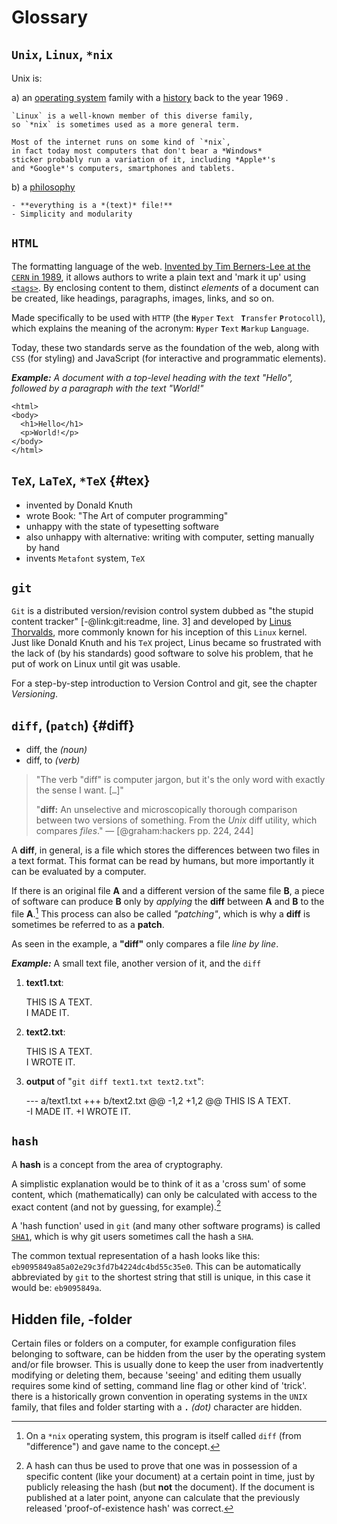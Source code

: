 # Glossary

## `Unix`, `Linux`, `*nix`

Unix is:

a) an [operating system][os] family with a [history] back to the year 1969 .

    `Linux` is a well-known member of this diverse family, 
    so `*nix` is sometimes used as a more general term.
    
    Most of the internet runs on some kind of `*nix`, 
    in fact today most computers that don't bear a *Windows* 
    sticker probably run a variation of it, including *Apple*'s 
    and *Google*'s computers, smartphones and tablets.

[os]: https://en.wikipedia.org/wiki/Operating_system
[history]: https://en.wikipedia.org/wiki/Unix

b) a [philosophy](https://en.wikipedia.org/wiki/Unix_philosophy)

    - **everything is a *(text)* file!**
    - Simplicity and modularity


## `HTML`

The formatting language of the web.
[Invented by Tim Berners-Lee at the `CERN` in 1989](http://www.w3.org/History/1989/proposal.html), 
it allows authors to write a plain text and 'mark it up' using [`<tags>`](http://www.w3.org/History/19921103-hypertext/hypertext/WWW/MarkUp/Tags.html). 
By enclosing content to them, distinct *elements* of a document can be created, like headings, paragraphs, images, links, and so on.
  
Made specifically to be used with `HTTP` (the **`H`**`yper` **`T`**`ext ` **`T`**`ransfer` **`P`**`rotocoll`), which explains the meaning of the acronym: **`H`**`yper` **`T`**`ext` **`M`**`arkup` **`L`**`anguage`.

Today, these two standards serve as the foundation of the web, along with `CSS` (for styling) and JavaScript (for interactive and programmatic elements).

***Example:** 
A document with a top-level heading with the text "Hello", followed by a paragraph with the text "World!"*

```
<html>
<body>
  <h1>Hello</h1>
  <p>World!</p>
</body>
</html>
```


## `TeX`, `LaTeX`, `*TeX` {#tex}

- invented by Donald Knuth
- wrote Book: "The Art of computer programming"
- unhappy with the state of typesetting software
- also unhappy with alternative: writing with computer, setting manually by hand
- invents `Metafont` system, `TeX`


## `git`

`Git` is a distributed version/revision control system dubbed as "the stupid content tracker" [-@link:git:readme, line. 3] and developed by [Linus Thorvalds](https://en.wikipedia.org/wiki/Linus_Torvalds), more commonly known for his inception of this `Linux` kernel.
Just like Donald Knuth and his `TeX` project, Linus became so frustrated with the lack of (by his standards) good software to solve his problem, 
that he put of work on Linux until git was usable.

For a step-by-step introduction to Version Control and git, see the chapter *Versioning*.



## `diff`, (`patch`) {#diff}

- diff, the *(noun)*
- diff, to *(verb)*

> "The verb "diff" is computer jargon, but it's the only word with exactly the sense I want. [`…`]"
> 
> "**diff:** An unselective and microscopically thorough comparison between two versions of something.
>  From the *Unix* diff utility, which compares *files*." — [@graham:hackers pp. 224, 244]

A **diff**, in general, is a file which stores the differences between two files in a text format. This format can be read by humans, but more importantly it can be evaluated by a computer. 

If there is an original file **A** and a different version of the same file **B**, a piece of software can produce **B** only by *applying* the **diff** between **A** and **B** to the file **A**.[^fn-diff] 
This process can also be called *"patching"*, which is why a **diff** is sometimes be referred to as a **patch**. 

As seen in the example, a **"diff"** only compares a file *line by line*.


***Example:*** 
A small text file, another version of it, and the `diff`

1.   **text1.txt**:

        THIS IS A TEXT.  
        I MADE IT.

2.   **text2.txt**:

        THIS IS A TEXT.  
        I WROTE IT.

3.   **output** of "`git diff text1.txt text2.txt`":

        --- a/text1.txt
        +++ b/text2.txt
        @@ -1,2 +1,2 @@
         THIS IS A TEXT.  
        -I MADE IT.
        +I WROTE IT.


[^fn-diff]: On a `*nix` operating system, this program is itself called `diff` (from "difference") and gave name to the concept.


## `hash`

A **hash** is a concept from the area of cryptography. 

A simplistic explanation would be to think of it as a 
'cross sum' of some content, 
which (mathematically) can only be calculated with access to the exact content (and not by guessing, for example).[^fn-hash] 

A 'hash function' used in `git` (and many other software programs) is called [`SHA1`](https://en.wikipedia.org/wiki/Sha1), which is why git users sometimes call the hash a `SHA`. 

The common textual representation of a hash looks like this: `eb9095849a85a02e29c3fd7b4224dc4bd55c35e0`. 
This can be automatically abbreviated by `git` to the shortest string that still is unique, in this case it would be: `eb9095849a`.

[^fn-hash]: A hash can thus be used to prove that one was in possession of a specific content (like your document) at a certain point in time, just by publicly releasing the hash (but **not** the document). If the document is published at a later point, anyone can calculate that the previously released 'proof-of-existence hash' was correct.


## Hidden file, -folder

Certain files or folders on a computer, 
for example configuration files belonging to software, 
can be hidden from the user by the operating system and/or file browser.
This is usually done to keep the user from inadvertently modifying or deleting them, because 'seeing' and editing them usually requires some kind of setting, command line flag or other kind of 'trick'.
there is a historically grown convention in operating systems in the `UNIX` family, that files and folder starting with a **`.`** *(dot)* character are hidden.


